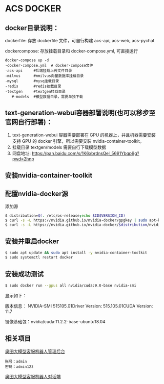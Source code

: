 # ACS DOCKER

## docker目录说明：   

  dockerfile: 存放 dockerfile 文件，可自行构建 acs-api, acs-web, acs-pychat

  dockercompose: 存放挂载目录和 docker-compose.yml, 可直接运行

    docker-compose up -d 
    -docker-compose.yml  # docker-compose文件
    -acs-api     #后端挂载上传文件目录
    -milvus      #mmilvus向量数据库挂载目录
    -mysql       #mysq挂载目录
    -redis       #redis挂载目录
    -textgen     #textgen挂载目录
       #-models  #模型数据目录，需要单独下载
    


## text-generation-webui容器部署说明(也可以移步至官网自行部署)：

1. text-generation-webui 容器需要部署在 GPU 的机器上，并且机器需要安装支持 GPU 的 docker 引擎，所以需要安装 nvidia-container-toolkit。
2. 挂载目录 textgen/models 需要自行下载模型数据
3. 网盘地址: https://pan.baidu.com/s/1K6xbrdnsQel_5691Ybqp9g?pwd=2hnp
  
## 安装nvidia-container-toolkit
  
## 配置nvidia-docker源

添加源

```bash
$ distribution=$(. /etc/os-release;echo $ID$VERSION_ID)
$ curl -s -L https://nvidia.github.io/nvidia-docker/gpgkey | sudo apt-key add -
$ curl -s -L https://nvidia.github.io/nvidia-docker/$distribution/nvidia-docker.list | sudo tee /etc/apt/sources.list.d/nvidia-docker.list
```

## 安装并重启docker

```bash
$ sudo apt update && sudo apt install -y nvidia-container-toolkit
$ sudo systemctl restart docker
```

## 安装成功测试

```bash
$ sudo docker run --gpus all nvidia/cuda:9.0-base nvidia-smi
```

  显示如下：

  版本信息： NVIDIA-SMI 515105.01Driver Version: 515.105.01CUDA Version: 11.7

  镜像基础包：nvidia/cuda:11.2.2-base-ubuntu18.04

## 相关项目

[奥图大模型客服机器人管理后台](https://github.com/aicyber2023/ai-customer-service-admin)

    账号：admin
    密码：admin123

[奥图大模型客服机器人对话端](https://github.com/aicyber2023/ai-customer-service-chat)
